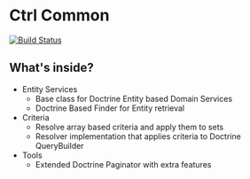 Ctrl Common
===============

[![Build Status](https://travis-ci.org/ctrl-f5/ctrl-common.svg)](https://travis-ci.org/ctrl-f5/ctrl-common)

What's inside?
--------------

* Entity Services
    - Base class for Doctrine Entity based Domain Services
    - Doctrine Based Finder for Entity retrieval
* Criteria
    - Resolve array based criteria and apply them to sets
    - Resolver implementation that applies criteria to Doctrine QueryBuilder
* Tools
    - Extended Doctrine Paginator with extra features